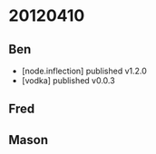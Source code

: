 # 20120410

## Ben
- [node.inflection] published v1.2.0
- [vodka] published v0.0.3



## Fred



## Mason